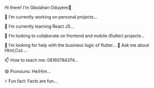 Hi there! I'm Gbolahan Oduyemi👋


🔭 I’m currently working on personal projects...

🌱 I’m currently learning React JS...

👯 I’m looking to collaborate on frontend and mobile (flutter) projects...

 🤔 I’m looking for help with the business logic of flutter...
💬 Ask me about Html,Css ...

 📫 How to reach me: 08160784374...
 
 😄 Pronouns: He/Him...
 
 ⚡ Fun fact: Facts are fun...




